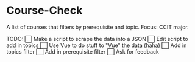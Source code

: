# Course-Check
A list of courses that filters by prerequisite and topic. Focus: CCIT major.

TODO:
⬜ Make a script to scrape the data into a JSON
⬜ Edit script to add in topics
⬜ Use Vue to do stuff to "Vue" the data (haha)
⬜ Add in topics filter
⬜ Add in prerequisite filter
⬜ Ask for feedback
